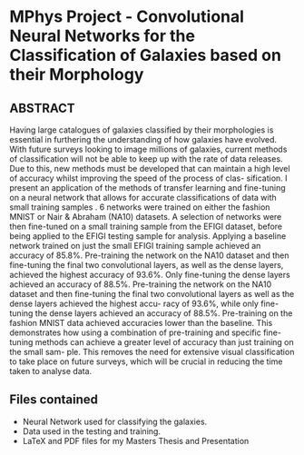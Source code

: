 # MPhys Project - Convolutional Neural Networks for the Classification of Galaxies based on their Morphology

## ABSTRACT
Having large catalogues of galaxies classified by their morphologies is essential in furthering the understanding of how galaxies have evolved. With future surveys looking to image millions of galaxies, current methods of classification will not be able to keep up with the rate of data releases. Due to this, new methods must be developed that can maintain a high level of accuracy whilst improving the speed of the process of clas- sification. I present an application of the methods of transfer learning and fine-tuning on a neural network that allows for accurate classifications of data with small training samples . 6 networks were trained on either the fashion MNIST or Nair & Abraham (NA10) datasets. A selection of networks were then fine-tuned on a small training sample from the EFIGI dataset, before being applied to the EFIGI testing sample for analysis. Applying a baseline network trained on just the small EFIGI training sample achieved an accuracy of 85.8%. Pre-training the network on the NA10 dataset and then fine-tuning the final two convolutional layers, as well as the dense layers, achieved the highest accuracy of 93.6%. Only fine-tuning the dense layers achieved an accuracy of 88.5%. Pre-training the network on the NA10 dataset and then fine-tuning the final two convolutional layers as well as the dense layers achieved the highest accu- racy of 93.6%, while only fine-tuning the dense layers achieved an accuracy of 88.5%. Pre-training on the fashion MNIST data achieved accuracies lower than the baseline. This demonstrates how using a combination of pre-training and specific fine-tuning methods can achieve a greater level of accuracy than just training on the small sam- ple. This removes the need for extensive visual classification to take place on future surveys, which will be crucial in reducing the time taken to analyse data.


## Files contained
- Neural Network used for classifying the galaxies.
- Data used in the testing and training.
- LaTeX and PDF files for my Masters Thesis and Presentation
